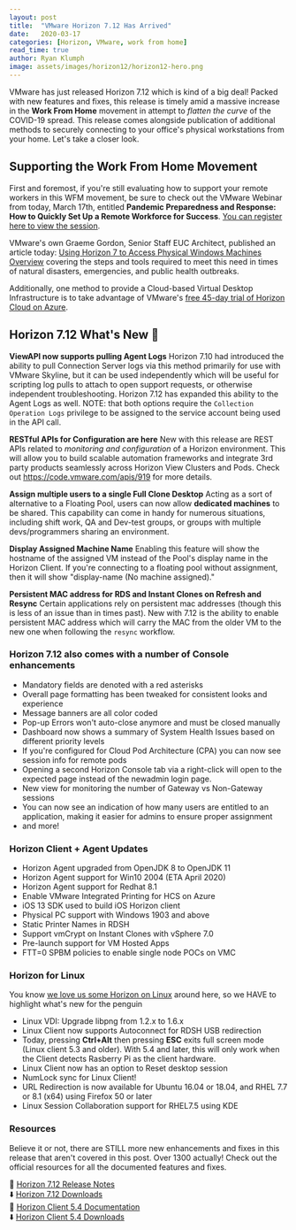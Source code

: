 ```yaml
---
layout: post
title:  "VMware Horizon 7.12 Has Arrived"
date:   2020-03-17
categories: [Horizon, VMware, work from home]
read_time: true
author: Ryan Klumph
image: assets/images/horizon12/horizon12-hero.png
---
```

VMware has just released Horizon 7.12 which is kind of a big deal! Packed with new features and fixes, this release is timely amid a massive increase in the **Work From Home** movement in attempt to _flatten the curve_ of the COVID-19 spread. This release comes alongside publication of additional methods to securely connecting to your office's physical workstations from your home. Let's take a closer look.

## Supporting the Work From Home Movement
First and foremost, if you're still evaluating how to support your remote workers in this WFM movement, be sure to check out the VMware Webinar from today, March 17th, entitled **Pandemic Preparedness and Response: How to Quickly Set Up a Remote Workforce for Success**. [You can register here to view the session](https://www.vmware.com/learn/458214_REG.html?src=AMEROrganicSocial_SocialAdvocacy&src=so_5a314d05e49f5&cid=70134000001SkJn).

VMware's own Graeme Gordon, Senior Staff EUC Architect, published an article today: [Using Horizon 7 to Access Physical Windows Machines Overview](https://techzone.vmware.com/resource/using-horizon-7-access-physical-windows-machines#_Toc35336889) covering the steps and tools required to meet this need in times of natural disasters, emergencies, and public health outbreaks.

Additionally, one method to provide a Cloud-based Virtual Desktop Infrastructure is to take advantage of VMware's [free 45-day trial of Horizon Cloud on Azure](https://www.vmware.com/horizon-cloud-on-microsoft-azure-trial.html).

## Horizon 7.12 What's New 🚀
**ViewAPI now supports pulling Agent Logs**
Horizon 7.10 had introduced the ability to pull Connection Server logs via this method primarily for use with VMware Skyline, but it can be used independently which will be useful for scripting log pulls to attach to open support requests, or otherwise independent troubleshooting. Horizon 7.12 has expanded this ability to the Agent Logs as well.
NOTE: that both options require the `Collection Operation Logs` privilege to be assigned to the service account being used in the API call.

**RESTful APIs for Configuration are here**
New with this release are REST APIs related to _monitoring and configuration_ of a Horizon environment. This will allow you to build scalable automation frameworks and integrate 3rd party products seamlessly across Horizon View Clusters and Pods. Check out https://code.vmware.com/apis/919 for more details.

**Assign multiple users to a single Full Clone Desktop**
Acting as a sort of alternative to a Floating Pool, users can now allow **dedicated machines** to be shared. This capability can come in handy for numerous situations, including shift work, QA and Dev-test groups, or groups with multiple devs/programmers sharing an environment.

**Display Assigned Machine Name**
Enabling this feature will show the hostname of the assigned VM instead of the Pool's display name in the Horizon Client. If you're connecting to a floating pool without assignment, then it will show "display-name (No machine assigned)."

**Persistent MAC address for RDS and Instant Clones on Refresh and Resync**
Certain applications rely on persistent mac addresses (though this is less of an issue than in times past). New with 7.12 is the ability to enable persistent MAC address which will carry the MAC from the older VM to the new one when following the `resync` workflow.



### Horizon 7.12 also comes with a number of Console enhancements
- Mandatory fields are denoted with a red asterisks
- Overall page formatting has been tweaked for consistent looks and experience
- Message banners are all color coded
- Pop-up Errors won't auto-close anymore and must be closed manually
- Dashboard now shows a summary of System Health Issues based on different priority levels
- If you're configured for Cloud Pod Architecture (CPA) you can now see session info for remote pods
- Opening a second Horizon Console tab via a right-click will open to the expected page instead of the newadmin login page.
- New view for monitoring the number of Gateway vs Non-Gateway sessions
- You can now see an indication of how many users are entitled to an application, making it easier for admins to ensure proper assignment
- and more!

### Horizon Client + Agent Updates
- Horizon Agent upgraded from OpenJDK 8 to OpenJDK 11
- Horizon Agent support for Win10 2004 (ETA April 2020)
- Horizon Agent support for Redhat 8.1
- Enable VMware Integrated Printing for HCS on Azure
- iOS 13 SDK used to build iOS Horizon client
- Physical PC support with Windows 1903 and above
- Static Printer Names in RDSH
- Support vmCrypt on Instant Clones with vSphere 7.0
- Pre-launch support for VM Hosted Apps
- FTT=0 SPBM policies to enable single node POCs on VMC

### Horizon for Linux
You know [we love us some Horizon on Linux](https://thatvirtualboy.com/2020/03/12/ubuntu-ova-12-release.html) around here, so we HAVE to highlight what's new for the penguin
- Linux VDI: Upgrade libpng from 1.2.x to 1.6.x
- Linux Client now supports Autoconnect for RDSH USB redirection
- Today, pressing **Ctrl+Alt** then pressing **ESC** exits full screen mode (Linux client 5.3 and older). With 5.4 and later, this will only work when the Client detects Rasberry Pi as the client hardware.  
- Linux Client now has an option to Reset desktop session
- NumLock sync for Linux Client!
- URL Redirection is now available for Ubuntu 16.04 or 18.04, and RHEL 7.7 or 8.1 (x64) using Firefox 50 or later
- Linux Session Collaboration support for RHEL7.5 using KDE

### Resources
Believe it or not, there are STILL more new enhancements and fixes in this release that aren't covered in this post. Over 1300 actually! Check out the official resources for all the documented features and fixes.

📄 [Horizon 7.12 Release Notes](https://docs.vmware.com/en/VMware-Horizon-7/7.12/rn/horizon-712-view-release-notes.html)  
⬇️ [Horizon 7.12 Downloads](https://my.vmware.com/web/vmware/info/slug/desktop_end_user_computing/vmware_horizon/7_12)  
📄 [Horizon Client 5.4 Documentation](https://docs.vmware.com/en/VMware-Horizon-Client/index.html)  
⬇️ [Horizon Client 5.4 Downloads](https://my.vmware.com/web/vmware/info/slug/desktop_end_user_computing/vmware_horizon_clients/5_0)  
